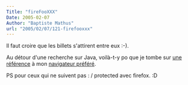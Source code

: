 ```yaml
---
Title: "fireFooXXX"
Date: 2005-02-07
Author: "Baptiste Mathus"
url: "2005/02/07/121-firefooxxx"
---
```




Il faut croire que les billets s'attirent entre eux :-).

Au détour d'une recherche sur Java, voilà-t-y po que je tombe sur [une
référence](http://java.sun.com/j2se/1.4.2/docs/api/javax/swing/event/EventListenerList.html)
à mon [navigateur
préféré](http://www.mozilla-europe.org/fr/products/firefox/).

PS pour ceux qui ne suivent pas : / protected avec firefox. :D

